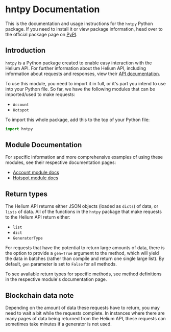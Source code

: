 # hntpy Documentation

This is the documentation and usage instructions for the `hntpy` Python package. If you need to install it or view package information, head over to the official package page on [PyPI](https://pypi.org/project/hntpy/#description).

## Introduction

`hntpy` is a Python package created to enable easy interaction with the Helium API. For further information about the Helium API, including information about requests and responses, view their [API documentation](https://docs.helium.com/api/blockchain/introduction).

To use this module, you need to import it in full, or it's part you intend to use into your Python file. So far, we have the following modules that can be imported/used to make requests:

- `Account`
- `Hotspot`

To import this whole package, add this to the top of your Python file:

```python
import hntpy
```

## Module Documentation

For specific information and more comprehensive examples of using these modules, see their respective documentation pages:

- [Account module docs](https://github.com/h-morgan/hntpy/blob/main/docs/account.md)
- [Hotspot module docs](https://github.com/h-morgan/hntpy/blob/main/docs/hotspot.md)

## Return types

The Helium API returns either JSON objects (loaded as `dicts`) of data, or `lists` of data. All of the functions in the `hntpy` package that make requests to the Helium API return either:

- `list`
- `dict`
- `GeneratorType`

For requests that have the potential to return large amounts of data, there is the option to provide a `gen=True` argument to the method, which will yield the data in batches (rather than compile and return one single large list). By default, `gen` parameter is set to `False` for all methods.

To see available return types for specific methods, see method definitions in the respective module's documentation page.

## Blockchain data note

Depending on the amount of data these requests have to return, you may need to wait a bit while the requests complete. In instances where there are many pages of data being returned from the Helium API, these requests can sometimes take minutes if a generator is not used.

